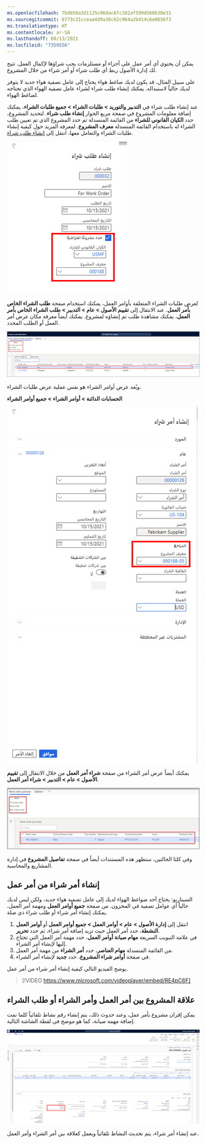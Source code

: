 ```yaml
---
ms.openlocfilehash: 7bd659a3d1125c06dac6fc282af599d560b30e31
ms.sourcegitcommit: 8773c31cceaa4d9a36c62c964a2b414c6e0656f3
ms.translationtype: HT
ms.contentlocale: ar-SA
ms.lasthandoff: 08/13/2021
ms.locfileid: "7359556"
---
```

يمكن أن يحتوي أي أمر عمل على أجزاء أو مستلزمات يجب شراؤها لإكمال العمل. تتيح لك إدارة الأصول ربط أي طلب شراء أو أمر شراء من خلال المشروع. 

على سبيل المثال، قد يكون لديك ضاغط هواء يحتاج إلى عامل تصفية هواء جديد لا يتوفر لديك حالياً لاستبداله. يمكنك إنشاء طلب شراء لشراء عامل تصفية الهواء الذي تحتاجه لضاغط الهواء. 

عند إنشاء طلب شراء في **‏‫التدبير والتوريد‬ > طلبات الشراء > جميع طلبات الشراء**، يمكنك إضافة معلومات المشروع في صفحة مربع الحوار **إنشاء طلب شراء**. لتحديد المشروع، حدد **الكيان القانوني للشراء** من القائمة المنسدلة ثم حدد المشروع الذي تم تعيين طلب الشراء له باستخدام القائمة المنسدلة **معرف المشروع**. لمعرفة المزيد حول كيفية إنشاء طلبات الشراء والتعامل معها، انتقل إلى [إنشاء طلب شراء](/learn/modules/configure-perform-procure-purchase-dyn365-supply-chain-mgmt/6-requisition/?azure-portal=true). 

![لقطة شاشة لصفحة إنشاء طلب شراء مع تمييز مشروع افتراضي محدد.](../media/create-purchase-requisition-ssm.png)
 
لعرض طلبات الشراء المتعلقة بأوامر العمل، يمكنك استخدام صفحة **طلب الشراء الخاص بأمر العمل**. عند الانتقال إلى **تقييم الأصول > عام > التدبير > طلب الشراء الخاص بأمر العمل**، يمكنك مشاهدة طلب تم إنشاؤه لمشروع. يمكنك أيضاً معرفة مكان عرض أمر العمل أو الطلب المحدد. 

[![لقطة شاشة لصفحة طلب شراء أمر العمل.](../media/work-order-purchase-requisition-ssm.png)](../media/work-order-purchase-requisition-ssm.png#lightbox)
  
ويُعد عرض أوامر الشراء هو نفس عملية عرض طلبات الشراء. 

**الحسابات الدائنة > أوامر الشراء > جميع أوامر الشراء**

![لقطة شاشة لتفاصيل إنشاء أمر شراء مع تمييز المراجع.](../media/create-purchase-order-ssm.png)
 
يمكنك أيضاً عرض أمر الشراء من صفحة **شراء أمر العمل** من خلال الانتقال إلى **تقييم الأصول > عام > التدبير > شراء أمر العمل**.
 
[![لقطة شاشة لصفحة شراء أمر العمل.](../media/work-order-purchase-ssm.png)](../media/work-order-purchase-ssm.png#lightbox)

وفي كلتا الحالتين، ستظهر هذه المستندات أيضاً في صفحة **تفاصيل المشروع** في إدارة المشاريع والمحاسبة. 

## <a name="create-a-purchase-order-from-a-work-order"></a>إنشاء أمر شراء من أمر عمل
السيناريو: يحتاج أحد ضواغط الهواء لديك إلى عامل تصفية هواء جديد، ولكن ليس لديك حالياً أي عوامل تصفية في المخزون. من صفحة **جميع أوامر العمل** ومهمة أمر العمل، يمكنك إنشاء أمر شراء أو طلب شراء ذي صلة. 

1.  انتقل إلى **إدارة الأصول > عام > أوامر العمل > جميع أوامر العمل** أو **أوامر العمل النشطة**، حدد أمر العمل حيث تريد إضافة أمر شراء، ثم حدد **تحرير**.
2.  في علامة التبويب السريعة **مهام صيانة أوامر العمل**، حدد مهمة أمر العمل التي تحتاج إليها لإنشاء أمر الشراء.
3.  من القائمة المنسدلة **مهام العناصر**، حدد **أمر الشراء** من مهمة أمر العمل.
4.  في صفحة **أوامر شراء المشروع**، حدد **جديد** لإنشاء أمر الشراء.

يوضح الفيديو التالي كيفية إنشاء أمر شراء من أمر عمل.

 > [!VIDEO https://www.microsoft.com/videoplayer/embed/RE4pC6F]

## <a name="project-relation-between-work-order-and-purchase-order-or-purchase-requisition"></a>علاقة المشروع بين أمر العمل وأمر الشراء أو طلب الشراء
يمكن إقران مشروع بأمر عمل، وعند حدوث ذلك، يتم إنشاء رقم نشاط تلقائياً كلما تمت إضافة مهمة صيانة، كما هو موضح في لقطة الشاشة التالية.
 
[![لقطة شاشة لصفحة أمر العمل مع تمييز رقم النشاط.](../media/work-order-activity-ssm.png)](../media/work-order-activity-ssm.png#lightbox)

عند إنشاء أمر شراء، يتم تحديث النشاط تلقائياً ويعمل كعلاقة بين أمر الشراء وأمر العمل.